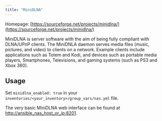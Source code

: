 ```yaml
---
title: "MiniDLNA"
---
```


Homepage: [https://sourceforge.net/projects/minidlna/](https://sourceforge.net/projects/minidlna/)

MiniDLNA is server software with the aim of being fully compliant with DLNA/UPnP clients. The MiniDNLA daemon serves media files (music, pictures, and video) to clients on a network. Example clients include applications such as Totem and Kodi, and devices such as portable media players, Smartphones, Televisions, and gaming systems (such as PS3 and Xbox 360).

## Usage

Set `minidlna_enabled: true` in your `inventories/<your_inventory>/group_vars/nas.yml` file.

The very basic MiniDLNA web interface can be found at [http://ansible_nas_host_or_ip:8201](http://ansible_nas_host_or_ip:8201).
